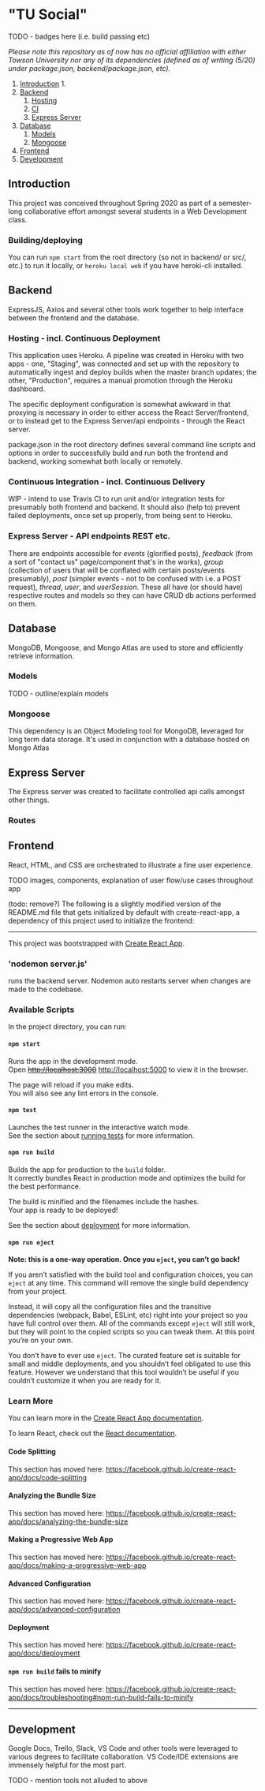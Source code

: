 # "TU Social"

TODO - badges here (i.e. build passing etc)

_Please note this repository as of now has no official affiliation with either Towson University nor any of its dependencies (defined as of writing (5/20) under package.json, backend/package.json, etc)._

1. [Introduction](#introduction)
   1.
2. [Backend](#nodemon-serverjs)
   1. [Hosting](#hosting---incl-continuous-deployment)
   2. [CI](#continuous-integration---incl-continuous-delivery)
   3. [Express Server](#express-server)
3. [Database](#database)
   1. [Models](#models)
   2. [Mongoose](#mongoose)
4. [Frontend](#frontend)
5. [Development](#development)

## Introduction

This project was conceived throughout Spring 2020 as part of a semester-long collaborative effort amongst several students in a Web Development class.

### Building/deploying

You can run `npm start` from the root directory (so not in backend/ or src/, etc.) to run it locally, or `heroku local web` if you have heroki-cli installed.

## Backend

ExpressJS, Axios and several other tools work together to help interface between the frontend and the database.

### Hosting - incl. Continuous Deployment

This application uses Heroku. A pipeline was created in Heroku with two apps - one, "Staging", was connected and set up with the repository to automatically ingest and deploy builds when the master branch updates; the other, "Production", requires a manual promotion through the Heroku dashboard.

The specific deployment configuration is somewhat awkward in that proxying is necessary in order to either access the React Server/frontend, or to instead get to the Express Server/api endpoints - through the React server.

package.json in the root directory defines several command line scripts and options in order to successfully build and run both the frontend and backend, working somewhat both locally or remotely.

### Continuous Integration - incl. Continuous Delivery

WIP - intend to use Travis CI to run unit and/or integration tests for presumably both frontend and backend. It should also (help to) prevent failed deployments, once set up properly, from being sent to Heroku.

### Express Server - API endpoints REST etc.

There are endpoints accessible for _events_ (glorified posts), _feedback_ (from a sort of "contact us" page/component that's in the works), _group_ (collection of users that will be conflated with certain posts/events presumably), _post_ (simpler events - not to be confused with i.e. a POST request), _thread_, _user_, and _userSession_. These all have (or should have) respective routes and models so they can have CRUD db actions performed on them.

## Database

MongoDB, Mongoose, and Mongo Atlas are used to store and efficiently retrieve information.

### Models

TODO - outline/explain models

### Mongoose

This dependency is an Object Modeling tool for MongoDB, leveraged for long term data storage. It's used in conjunction with a database hosted on Mongo Atlas

## Express Server

The Express server was created to facilitate controlled api calls amongst other things.

### Routes

## Frontend

React, HTML, and CSS are orchestrated to illustrate a fine user experience.

TODO images, components, explanation of user flow/use cases throughout app

(todo: remove?) The following is a slightly modified version of the README.md file that gets initialized by default with create-react-app, a dependency of this project used to initialize the frontend:

---

This project was bootstrapped with [Create React App](https://github.com/facebook/create-react-app).

### 'nodemon server.js'

runs the backend server. Nodemon auto restarts server when changes are made to the codebase.

### Available Scripts

In the project directory, you can run:

#### `npm start`

Runs the app in the development mode.<br />
Open ~~<http://localhost:3000>~~ [http://localhost:5000](http://localhost:5000) to view it in the browser.

The page will reload if you make edits.<br />
You will also see any lint errors in the console.

#### `npm test`

Launches the test runner in the interactive watch mode.<br />
See the section about [running tests](https://facebook.github.io/create-react-app/docs/running-tests) for more information.

#### `npm run build`

Builds the app for production to the `build` folder.<br />
It correctly bundles React in production mode and optimizes the build for the best performance.

The build is minified and the filenames include the hashes.<br />
Your app is ready to be deployed!

See the section about [deployment](https://facebook.github.io/create-react-app/docs/deployment) for more information.

#### `npm run eject`

**Note: this is a one-way operation. Once you `eject`, you can’t go back!**

If you aren’t satisfied with the build tool and configuration choices, you can `eject` at any time. This command will remove the single build dependency from your project.

Instead, it will copy all the configuration files and the transitive dependencies (webpack, Babel, ESLint, etc) right into your project so you have full control over them. All of the commands except `eject` will still work, but they will point to the copied scripts so you can tweak them. At this point you’re on your own.

You don’t have to ever use `eject`. The curated feature set is suitable for small and middle deployments, and you shouldn’t feel obligated to use this feature. However we understand that this tool wouldn’t be useful if you couldn’t customize it when you are ready for it.

### Learn More

You can learn more in the [Create React App documentation](https://facebook.github.io/create-react-app/docs/getting-started).

To learn React, check out the [React documentation](https://reactjs.org/).

#### Code Splitting

This section has moved here: <https://facebook.github.io/create-react-app/docs/code-splitting>

#### Analyzing the Bundle Size

This section has moved here: <https://facebook.github.io/create-react-app/docs/analyzing-the-bundle-size>

#### Making a Progressive Web App

This section has moved here: <https://facebook.github.io/create-react-app/docs/making-a-progressive-web-app>

#### Advanced Configuration

This section has moved here: <https://facebook.github.io/create-react-app/docs/advanced-configuration>

#### Deployment

This section has moved here: <https://facebook.github.io/create-react-app/docs/deployment>

#### `npm run build` fails to minify

This section has moved here: <https://facebook.github.io/create-react-app/docs/troubleshooting#npm-run-build-fails-to-minify>

---

## Development

Google Docs, Trello, Slack, VS Code and other tools were leveraged to various degrees to facilitate collaboration. VS Code/IDE extensions are immensely helpful for the most part.

TODO - mention tools not alluded to above
